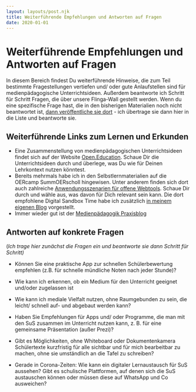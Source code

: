 ```yaml
---
layout: layouts/post.njk
title: Weiterführende Empfehlungen und Antworten auf Fragen
date: 2020-01-01
---
```


# Weiterführende Empfehlungen und Antworten auf Fragen

In diesem Bereich findest Du weiterführende Hinweise, die zum Teil bestimmte Fragestellungen vertiefen und/ oder gute Anlaufstellen sind für medienpädagogische Unterrichtsideen. Außerdem beantworte ich Schritt für Schritt Fragen, die über unsere Flinga-Wall gestellt werden. Wenn du eine spezifische Frage hast, die in den bisherigen Materialien noch nicht beantwortet ist, [dann veröffentliche sie dort](https://flinga.fi/s/FG23FB6) - ich übertrage sie dann hier in die Liste und beantworte sie.

## Weiterführende Links zum Lernen und Erkunden

* Eine Zusammenstellung von medienpädagogischen Unterrichtsideen findet sich auf der Website [Open.Education](https://open.education). Schaue Dir die Unterrichtsideen durch und überlege, was Du wie für Deinen Lehrkontext nutzen könntest.
* Bereits mehrmals habe ich in den Selbstlernmaterialien auf die OERcamp SummOERscholl hingewisen. Unter anderem finden sich dort auch  zahlreiche [Anwendungsszenarien für offene Webtools](https://campus.oercamp.de/lessons/ueberblick-ueber-die-vorgestellten-anwendungsszenarien/). Schaue Dir durch und wähle aus, was davon für Dich relevant sein kann. Die dort empfohlene Digital Sandbox Time habe ich zusätzlich [in meinem eigenen Blog](https://ebildungslabor.de/blog/digitalsandboxtime/) vorgestellt.
* Immer wieder gut ist der [Medienpädagogik Praxisblog](https://www.medienpaedagogik-praxis.de/)

## Antworten auf konkrete Fragen

(*Ich trage hier zunächst die Fragen ein und beantworte sie dann Schritt für Schritt)*


* Können Sie eine praktische App zur schnellen Schülerbewertung empfehlen (z.B.  für schnelle mündliche Noten nach jeder Stunde)?

* Wie kann ich erkennen, ob ein Medium für den Unterricht geeignet und/oder zugelassen ist

* Wie kann ich mediale Vielfalt nutzen, ohne Raumgebunden zu sein, die leicht/ schnell auf- und abgebaut werden kann?
* Haben Sie Empfehlungen für Apps und/ oder Programme, die man mit den SuS zusammen im Unterricht nutzen kann, z. B. für eine gemeinsame Präsentation (außer Prezi)?

* Gibt es Möglichkeiten, ohne Whiteboard oder Dokumentenkamera Schülertexte kurzfristig für alle sichtbar und für mich bearbeitbar zu machen, ohne sie umständlich an die Tafel zu schreiben?

* Gerade in Corona-Zeiten: Wie kann ein digitaler Lernaustausch für SuS aussehen? Gibt es schulische Plattformen, auf denen sich die SuS austauschen können oder müssen diese auf WhatsApp und Co ausweichen?
